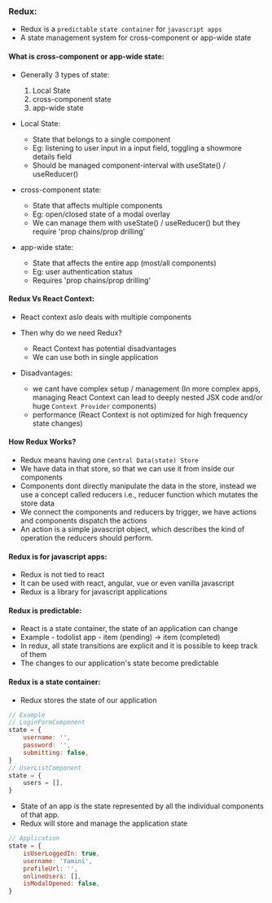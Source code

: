### Redux:
* Redux is a `predictable` `state container` for `javascript apps`
* A state management system for cross-component or app-wide state

#### What is cross-component or app-wide state:
* Generally 3 types of state:
    1. Local State
    2. cross-component state
    3. app-wide state

* Local State:
    - State that belongs to a single component
    - Eg: listening to user input in a input field, toggling a showmore details field
    - Should be managed component-interval with useState() / useReducer()

* cross-component state:
    - State that affects multiple components
    - Eg: open/closed state of a modal overlay
    - We can manage them with useState() / useReducer() but they require 'prop chains/prop drilling'

* app-wide state:
    - State that affects the entire app (most/all components)
    - Eg: user authentication status
    - Requires 'prop chains/prop drilling'

#### Redux Vs React Context:
* React context aslo deals with multiple components
* Then why do we need Redux?
    - React Context has potential disadvantages
    - We can use both in single application

* Disadvantages:
    - we cant have complex setup / management (In more complex apps, managing React Context can lead to deeply nested JSX code and/or huge `Context Provider` components)
    - performance (React Context is not optimized for high frequency state changes)

#### How Redux Works?
* Redux means having one `Central Data(state) Store`
* We have data in that store, so that we can use it from inside our components
* Components dont directly manipulate the data in the store, instead we use a concept called reducers i.e., reducer function which mutates the store data
* We connect the components and reducers by trigger, we have actions and components dispatch the actions
* An action is a simple javascript object, which describes the kind of operation the reducers should perform. 

#### Redux is for javascript apps:
* Redux is not tied to react
* It can be used with react, angular, vue or even vanilla javascript
* Redux is a library for javascript applications

#### Redux is predictable:
* React is a state container, the state of an application can change
* Example - todolist app - item (pending) -> item (completed)
* In redux, all state transitions are explicit and it is possible to keep track of them 
* The changes to our application's state become predictable

#### Redux is a state container:
* Redux stores the state of our application

```js
// Example
// LoginFormComponent
state = {
    username: '',
    password: '',
    submitting: false,
}
// UserListComponent
state = {
    users = [],
}
```
* State of an app is the state represented by all the individual components of that app.
* Redux will store and manage the application state
```js
// Application
state = {
    isUserLoggedIn: true,
    username: 'Yamini',
    profileUrl: '',
    onlineUsers: [],
    isModalOpened: false,
}
```

